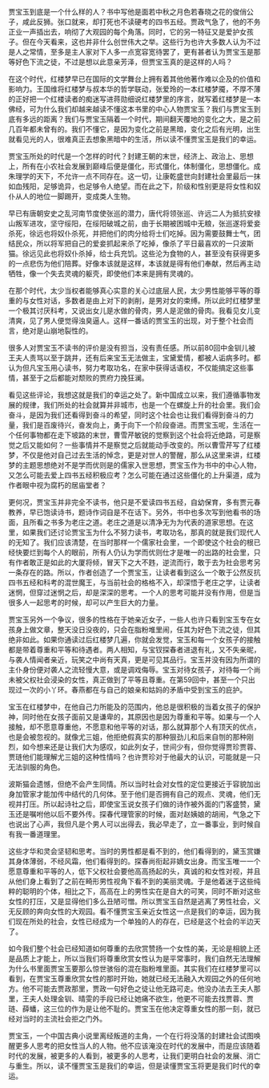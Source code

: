 
贾宝玉到底是一个什么样的人？书中写他是面若中秋之月色若春晓之花的俊俏公子，咸此反狮。张口就来，却打死也不读硬考的四书五经。贾政气急了，他的不务正业一声插出去，响彻了大观园的每个角落。同时，它的另一特征又是爱护女孩子。但在今天看来，这也并非什么创世伟大之举。这些行为也许大多数人认为不过是人之常情，至多是主人家对下人多一点宽容宽待罢了，更有甚者认为贾宝玉是那等好色下流之徒，不过是想以此意亲芳泽，但贾宝玉真的是这样的人吗？

在这个时代，红楼梦早已在国际的文学舞台上拥有着其他他著作难以企及的价值和影响力。王国维将红楼梦与叔本华的哲学联动，张爱玲的一本红楼梦魇，不厚不薄的正好把一个红楼读者的痴迷写进蒋勋细说红楼梦里的序言，就写着红楼梦是一本佛经，可为什么我们却越来越读不懂这本书里的中心人物贾宝玉？我们与贾宝玉到底有多远的距离？我们与贾宝玉隔着一个时代，期间翻天覆地的变化之大，是之前几百年都未曾有的。我们不懂它，是因为变化之前是黑暗，变化之后有光明，出生就看见光的人，很难真正去想象黑暗中的生活，所以读不懂贾宝玉是我们的幸运。

贾宝玉所处的时代是一个怎样的时代？封建王朝的末世，经济上、政治上、思想上，所有在小农社会发展到巅峰后便是僵化，形式僵化，体制僵化，思想僵化。成朱理学的天下，不允许一点不同存在。这一切，让康乾盛世向封建社会里最后一抹如血残阳，足够诡异，也足够令人绝望。而在此之下，阶级和性别更是将女性和奴仆从人的地位一脚踢开，变成类人生物。

早已有唐朝安史之乱河南节度使张巡的潜力，唐代将领张巡、许远二人为抵抗安禄山叛军进攻，坚守绥阳，在绥阳破城之前，由于长期被困城中无粮，张巡遂将爱妾杀死，徐远也将奴仆杀死，并把他们的肉分给将士们吃掉。因为需要鼓舞士气，团结民众，所以将军把自己的爱妾抓起来杀了吃掉，像杀了平日最喜欢的一只波斯猫。徐远见此也将奴仆杀掉，给士兵充饥。这些沦为食物的人，甚至没有获得更多的一点悲伤为他们陪葬。好像本该就是这样，本该就是得有他们奉献，然后再主动牺牲，像一个失去灵魂的躯壳，即使他们本来是拥有灵魂的。

在那个时代，太少当权者能够真心实意的关心过底层人民，太少男性能够平等的尊重的与女性对话，多数者是由上对下的剥削，是男对女的束缚。所以此时红楼梦里一个极其讨厌科考，又说出女儿是水做的骨肉，男人是泥做的骨肉。我看见女儿变清爽，见了男人便觉得浊臭逼人。这样一番话的贾宝玉的出现，对于整个社会而言，绝对是山崩地裂性的。

很多人对贾宝玉不读书的评价是没有担当，没有责任感。所以前80回中金钏儿被王夫人责骂以至于跳井，还有后来宝玉无法做主，宝黛爱情，都被人诟病多时。都认为但凡宝玉用心读书，努力考取功名，在家中获得话语权，不仅能搞定这些事情，甚至于之后都能对颓败的贾府力挽狂澜。

看见这些评论，我想这就是我们的幸运之处了。新中国成立以来，我们遵循事物发展的规律，我们所处的社会就算并非城市，也是一个在螺旋上升的社会里。我们会奋斗，是因为我们还看得到奋斗的希望，同时这个社会也让我们看得到奋斗的力量，我们是百废待兴，奋发向上，勇于向下一个阶段奋进。而贾宝玉呢，生活在一个任何事物都在走下坡路的末世，曹雪芹敏锐的觉察到这个社会将近绝路，可是察觉之后又能如何？一些事情并不是察觉之后就能动手改变的。所以曹雪芹写了红楼梦，不仅是他对自己过去生活的悼念，更是对世人的警醒，那么从这里来讲，红楼梦的主题思想绝对不是学而优则是的儒家入世思想，贾宝玉作为书中的中心人物，又怎么可能去爱上四书五经积极应考？怎么可能在通过这些僵化的上升渠道，成为作者眼中视为腐朽的居庙堂者？

更何况，贾宝玉并非完全不读书，他只是不爱读四书五经，自幼保育，多有贾元春教养，早已饱读诗书，题诗作词自是不在话下。另外，书中也多次写到他看书的场面，且所看之书多为老庄之道。老庄之道是以清净无为为代表的道家思想。在这里，如果我们还讨论贾宝玉为什么不努力读书，考取功名，那真的就是我们现代人的无知了。我们应该清楚，在当时那样一个儒家社会里，一个即使这个社会的根已经快要烂到每个人的眼前，所有人仍认为学而优则仕才是唯一的出路的社会里，只有作者敢正是如此的大厦将倾，冒天下之大不韪，逆流而行，敢于去为社会思考另一条存在的路。所以，作者创造了一个贾宝玉，让读者看到这么一个敢于公然反抗四书五经和科考的混世魔王，与当前社会的格格不入，却深悟于老庄之学，让读者迷惘，但穿过迷惘之后，却是深深的思考。一个人的思考可能并没有作用，但是当很多人一起思考的时候，却可以产生巨大的力量。

贾宝玉另外一个争议，很多的性格在于她亲近女子，一些人也许只看到宝玉专在女孩身上做文章，整天没日没夜的，只会在脂粉堆里闹，任其为好色下流之徒，但其绝非如此。如果你通读过后红楼梦几遍，你就会发觉，宝玉和每一个女孩子的接触都是带着尊重和平等和待遇者。两人相知，与宝钗探春者进退有礼，又不失亲昵，与袭人情闻者亲近，玩笑之中尚有天真，更是可见其品行。宝玉并没有因为所谓的主仆身份便对袭人之流轻慢大意，或是调戏侮辱。宝玉对待女孩子，对待每一个尚未被父权社会浸染的女性，真正做到了平等且尊重。在第59回中，甚至一个只出现过一次的小丫环。春燕都在与自己的娘亲和姑妈的矛盾中受到宝玉的庇护。

宝玉在红楼梦中，在他自己力所能及的范围内，他总是很积极的当着女孩子的保护神，同时他在女孩子面前又是谦卑的，其原因也是因为尊重和平等。如果与一个人接触，却不愿意尊重他，不愿意和他平等的对话，那么就算那个人有顶天的优点，也是会被忽视的。就像尤三姐，他拒绝假真实的那种狠劲儿和后来自刎的那种刚烈，如今想来还是让我们大为感叹，如此列女子，世间少有，但你觉得贾珍贾蓉、贾琏他们能理解尤三姐的这种性情吗？也许贾珍对于他最大的认识，可能就是一只无法驯服的角色。

波斯猫会遗憾，但绝不会产生同情。所以当时社会对女性的定位更接近于容貌加出身加管家才能加传中结代的几何体。至于他们是否拥有自己的观点、灵魂，他们无视并打压。所以起诗社之后，即使宝玉说女孩子们做的诗作被外面的门客盛赞，黛玉还是嘱咐他以后不要外传。探春代理管家的时候，面对赵姨娘的胡闹，气急之下也说出了心声，我但凡是个男人可以出得去，我必早走了，立一番事业，到时候自有我一番道理里。

这些才华和灵会坚韧和思考。当时的男性都是看不到的，他们看得到的，黛玉赏嫌其身体薄弱，不经风霜，他们看得到的。探春尚衔起非嫡女出身。而宝玉唯一一个愿意尊重和平等的人，低下父权社会要他高高扬起的头，真诚的和女性对视，并且从他们身上看到了之前在畸形男性视角下看不到的美丽灵魂。于是他着迷于这些纯粹的聪明的个体，相比之下，高高在上的男性实在是自大的可笑，同时不断对这些女性的打压，又是显得他们多么丑陋可憎。所以贾宝玉自然是逃离了男性社会，义无反顾的奔向女性的大观园。看不懂贾宝玉亲近女性这一点是我们的幸运，因为我们现在所处的社会，女性已经成为一个单独的人的存在，已经是这个社会的半边天了。

如今我们整个社会已经知道如何尊重的去欣赏赞扬一个女性的美，无论是相貌上还是品质上才能上，所以当我们将尊重欣赏女性认为是平常事时，我们自然无法理解为什么书里面贾宝玉要那么惊世骇俗的混在脂粉堆里面。其实我们在红楼梦里可以看到，在贾宝玉尊重欣赏女性的那时开始，她就已经无法融入大观园之外的任何地方。他不可能去贾政那里，贾政一句好色之徒让他无路可走。他没办法去王夫人那里，王夫人处理金钏、晴雯的手段已经让她痛不欲生，他更不可能去找贾蓉、贾琏、薛蟠，这三位的作为是让他不耻的。贾宝玉在他决定尊重女性的那一刻，就已经对当时的主流社会拒之门外。

贾宝玉，一个中国古典小说里离经叛道的主角，一个在行将没落的封建社会试图唤醒更多人思考的把女性当人的人物。他不应该淹没在时代的发展中，而是应该随着时代的发展，被更多的人看到，被更多的人思考，让我们更明白社会的发展、消亡与重生。所以，读不懂贾宝玉是我们的幸运，但是读懂贾宝玉将更是我们时代的幸运。


